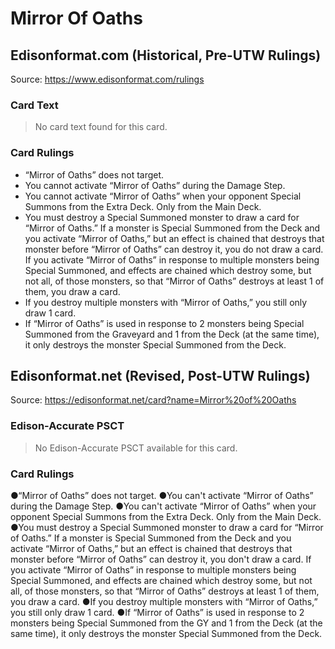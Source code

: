 # Mirror Of Oaths

## Edisonformat.com (Historical, Pre-UTW Rulings)

Source: https://www.edisonformat.com/rulings

### Card Text

> No card text found for this card.

### Card Rulings

*   “Mirror of Oaths” does not target.
*   You cannot activate “Mirror of Oaths” during the Damage Step.
*   You cannot activate “Mirror of Oaths” when your opponent Special Summons from the Extra Deck. Only from the Main Deck.
*   You must destroy a Special Summoned monster to draw a card for “Mirror of Oaths.” If a monster is Special Summoned from the Deck and you activate “Mirror of Oaths,” but an effect is chained that destroys that monster before “Mirror of Oaths” can destroy it, you do not draw a card. If you activate “Mirror of Oaths” in response to multiple monsters being Special Summoned, and effects are chained which destroy some, but not all, of those monsters, so that “Mirror of Oaths” destroys at least 1 of them, you draw a card.
*   If you destroy multiple monsters with “Mirror of Oaths,” you still only draw 1 card.
*   If “Mirror of Oaths” is used in response to 2 monsters being Special Summoned from the Graveyard and 1 from the Deck (at the same time), it only destroys the monster Special Summoned from the Deck.

## Edisonformat.net (Revised, Post-UTW Rulings)

Source: https://edisonformat.net/card?name=Mirror%20of%20Oaths

### Edison-Accurate PSCT

> No Edison-Accurate PSCT available for this card.

### Card Rulings

●“Mirror of Oaths” does not target.
●You can't activate “Mirror of Oaths” during the Damage Step.
●You can't activate “Mirror of Oaths” when your opponent Special Summons from the Extra Deck. Only from the Main Deck.
●You must destroy a Special Summoned monster to draw a card for “Mirror of Oaths.” If a monster is Special Summoned from the Deck and you activate “Mirror of Oaths,” but an effect is chained that destroys that monster before “Mirror of Oaths” can destroy it, you don't draw a card. If you activate “Mirror of Oaths” in response to multiple monsters being Special Summoned, and effects are chained which destroy some, but not all, of those monsters, so that “Mirror of Oaths” destroys at least 1 of them, you draw a card.
●If you destroy multiple monsters with “Mirror of Oaths,” you still only draw 1 card.
●If “Mirror of Oaths” is used in response to 2 monsters being Special Summoned from the GY and 1 from the Deck (at the same time), it only destroys the monster Special Summoned from the Deck.
            